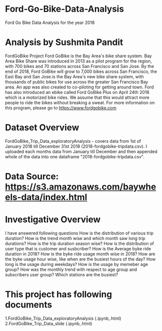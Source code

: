 # Ford-Go-Bike-Data-Analysis

Ford Go Bike Data Analysis for the year 2018
# Analysis by Sushmita Pandit
FordGoBike Project Ford GoBike is the Bay Area's bike share system. Bay Area Bike Share was introduced in 2013 as a pilot program for the region, with 700 bikes and 70 stations across San Francisco and San Jose. By the end of 2018, Ford GoBike will grow to 7,000 bikes across San Francisco, the East Bay and San Jose.is the Bay Area's new bike share system, with thousands of public bikes for use across the greater San Francisco Bay area. An app was also created to co-piloting for getting around town. Ford has also introduced an ebike called Ford GoBike Plus on April 24th 2018 which is a motorized bike rides. We assume that this would attract more people to ride the bikes without breaking a sweat. For more information on this program, please go to https://www.fordgobike.com
# Dataset Overview
FordGoBike_Trip_Data_exploratoryAnalysis - covers data from 1st of January 2018 till December 31st 2018 (2018-fordgobike-tripdata.csv). I uploaded each months data from January till December and then appended whole of the data into one dataframe "2018-fordgobike-tripdata.csv".
# Data Source: https://s3.amazonaws.com/baywheels-data/index.html

# Investigative Overview
I have answered following questions
How is the distribution of various trip duration?
How is the trend month wise and which month saw long trip durations?
How is the trip duration season wise?
How is the distribution of user type that is customer and susbcriber?
How is the Average byke ride duration in 2018?
How is the byke ride usage month wise in 2018?
How are the byke usage hour wise, like when are the busiest hours of the day?
How long is the usage during weekdays?
How is the usage by memeber age group?
How was the monthly trend with respect to age group and subscribers user group?
Which stations are the busiest?

# This project has following documents
1.FordGoBike_Trip_Data_exploratoryAnalysis (.ipynb,.html)
2.FordGoBike_Trip_Data_slide (.ipynb,.html)
